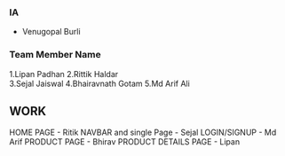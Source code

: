 ### IA ###
 - Venugopal Burli

### Team Member Name ###
1.Lipan Padhan 
2.Rittik Haldar  
3.Sejal Jaiswal
4.Bhairavnath Gotam
5.Md Arif Ali


## WORK 
 HOME PAGE - Ritik 
 NAVBAR and single Page - Sejal
 LOGIN/SIGNUP - Md Arif
 PRODUCT PAGE - Bhirav 
 PRODUCT DETAILS PAGE - Lipan